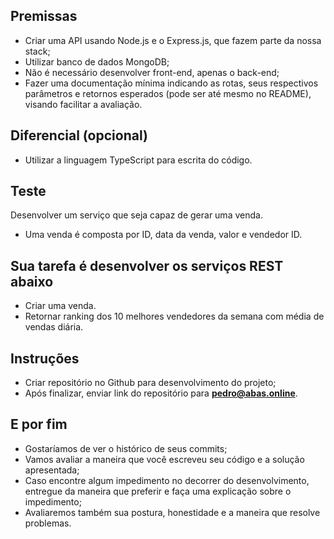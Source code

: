 ## Premissas
- Criar uma API usando Node.js e o Express.js, que fazem parte da nossa stack;
- Utilizar banco de dados MongoDB;
- Não é necessário desenvolver front-end, apenas o back-end;
- Fazer uma documentação mínima indicando as rotas, seus respectivos parâmetros e retornos esperados (pode ser até mesmo no README), visando facilitar a avaliação.

## Diferencial (opcional)
- Utilizar a linguagem TypeScript para escrita do código.

## Teste
Desenvolver um serviço que seja capaz de gerar uma venda.
- Uma venda é composta por ID, data da venda, valor e vendedor ID.

## Sua tarefa é desenvolver os serviços REST abaixo
- Criar uma venda.
- Retornar ranking dos 10 melhores vendedores da semana com média de vendas diária.

## Instruções
- Criar repositório no Github para desenvolvimento do projeto;
- Após finalizar, enviar link do repositório para **pedro@abas.online**.

## E por fim
- Gostaríamos de ver o histórico de seus commits;
- Vamos avaliar a maneira que você escreveu seu código e a solução apresentada;
- Caso encontre algum impedimento no decorrer do desenvolvimento, entregue da maneira que preferir e faça uma explicação sobre o impedimento;
- Avaliaremos também sua postura, honestidade e a maneira que resolve problemas.
